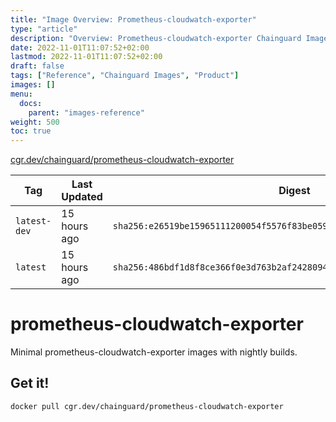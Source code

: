 ```yaml
---
title: "Image Overview: Prometheus-cloudwatch-exporter"
type: "article"
description: "Overview: Prometheus-cloudwatch-exporter Chainguard Image"
date: 2022-11-01T11:07:52+02:00
lastmod: 2022-11-01T11:07:52+02:00
draft: false
tags: ["Reference", "Chainguard Images", "Product"]
images: []
menu:
  docs:
    parent: "images-reference"
weight: 500
toc: true
---
```


[cgr.dev/chainguard/prometheus-cloudwatch-exporter](https://github.com/chainguard-images/images/tree/main/images/prometheus-cloudwatch-exporter)

| Tag          | Last Updated | Digest                                                                    |
|--------------|--------------|---------------------------------------------------------------------------|
| `latest-dev` | 15 hours ago | `sha256:e26519be15965111200054f5576f83be059a058c5fa5026afff90350201bea0b` |
| `latest`     | 15 hours ago | `sha256:486bdf1d8f8ce366f0e3d763b2af2428094091b13c208dc5b04f3ee6fcfa4109` |

# prometheus-cloudwatch-exporter

Minimal prometheus-cloudwatch-exporter images with nightly builds.

## Get it!

```shell
docker pull cgr.dev/chainguard/prometheus-cloudwatch-exporter
```